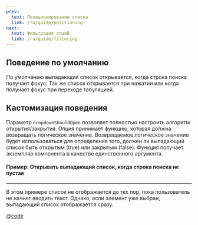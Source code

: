 ```yaml
---
prev:
  text: Позиционирование списка 
  link: /ru/guide/positioning
next:
  text: Фильтрация опций
  link: /ru/guide/filtering
---
```


## Поведение по умолчанию

По умолчанию выпадающий список открывается, когда строка поиска получает фокус. Так же список открывается при нажатии 
или когда получает фокус при переходе табуляцией.

## Кастомизация поведения

Параметр `dropdownShouldOpen` позволяет полностью настроить алгоритм открытия/закрытия. Опция принимает функцию, которая
должна возвращать логическое значение. Возвращаемое логическое значение будет использоваться для определения того, 
должен ли выпадающий список быть открытым (true) или закрытым (false). Функция получает экземпляр компонента в качестве
единственного аргумента.

#### Пример: Открывать выпадающий список, когда строка поиска не пустая

---

В этом примере список не отображается до тех пор, пока пользователь не начнет вводить текст. Однако, если элемент уже
выбран, выпадающий список отображается сразу.

<OpenWhenSearchTextPresent />

@[code](../../.vuepress/components/OpenWhenSearchTextPresent.vue)
